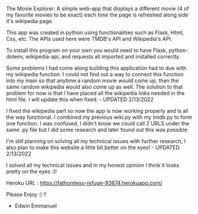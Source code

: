The Movie Explorer: A simple web-app that displays a different movie (4 of my favorite movies to be exact) each time the page is refreshed along side it's wikipedia page.

This app was created in python using functionalities such as Flask, Html, Css, etc. The APIs used here were TMDB's API and Wikipedia's API.

To install this program on your own you would need to have Flask, python-dotenv, wikipedia-api, and requests all imported and installed correctly.

Some problems I had come along building this application had to due with my wikipedia function. I could not find out a way to connect this function into my main so that anytime a random movie would come up, then the same random wikipedia would also come up as well. The solution to that problem for now is that I have placed all the wikipedia links needed in the html file. I will update this when fixed. - UPDATED 2/13/2022

I fixed the wikipedia part so now the app is now working properly and is all the way functional. I combined my previous wiki.py with my tmdb.py to form one function. I was confused, I didn't know we could call 2 URLS under the same .py file but I did some research and later found out this was possible 

I'm still planning on solving all my technical issues with further research, I also plan to make this website a little bit better on the eyes! - UPDATED 2/13/2022

I solved all my technical issues and in my honest opinion I think it looks pretty on the eyes :)! 


Heroku URL : https://fathomless-refuge-93674.herokuapp.com/

Please Enjoy :) !!

- Edwin Emmanuel
